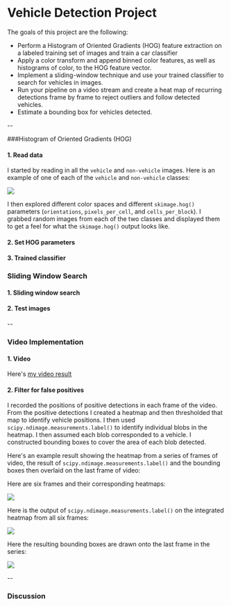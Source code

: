 # Vehicle Detection Project

The goals of this project are the following:

* Perform a Histogram of Oriented Gradients (HOG) feature extraction on a labeled training set of images and train a car classifier
* Apply a color transform and append binned color features, as well as histograms of color, to the HOG feature vector. 
* Implement a sliding-window technique and use your trained classifier to search for vehicles in images.
* Run your pipeline on a video stream and create a heat map of recurring detections frame by frame to reject outliers and follow detected vehicles.
* Estimate a bounding box for vehicles detected.

--

###Histogram of Oriented Gradients (HOG)

#### 1. Read data

I started by reading in all the `vehicle` and `non-vehicle` images.  Here is an example of one of each of the `vehicle` and `non-vehicle` classes:

![](test_images/01.png)

I then explored different color spaces and different `skimage.hog()` parameters (`orientations`, `pixels_per_cell`, and `cells_per_block`).  I grabbed random images from each of the two classes and displayed them to get a feel for what the `skimage.hog()` output looks like.

#### 2. Set HOG parameters



#### 3. Trained classifier



### Sliding Window Search

#### 1. Sliding window search

#### 2. Test images

--

### Video Implementation

#### 1. Video
Here's [my video result](./project_video.mp4)


#### 2. Filter for false positives

I recorded the positions of positive detections in each frame of the video.  From the positive detections I created a heatmap and then thresholded that map to identify vehicle positions.  I then used `scipy.ndimage.measurements.label()` to identify individual blobs in the heatmap.  I then assumed each blob corresponded to a vehicle.  I constructed bounding boxes to cover the area of each blob detected.  

Here's an example result showing the heatmap from a series of frames of video, the result of `scipy.ndimage.measurements.label()` and the bounding boxes then overlaid on the last frame of video:

Here are six frames and their corresponding heatmaps:

![](test_images/.png)

Here is the output of `scipy.ndimage.measurements.label()` on the integrated heatmap from all six frames:

![](test_images/.png)

Here the resulting bounding boxes are drawn onto the last frame in the series:

![](test_images/.png)

--

### Discussion


